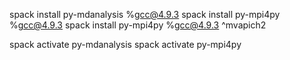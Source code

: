 spack install py-mdanalysis %gcc@4.9.3
spack install py-mpi4py %gcc@4.9.3
spack install py-mpi4py %gcc@4.9.3 ^mvapich2

spack activate py-mdanalysis
spack activate py-mpi4py
